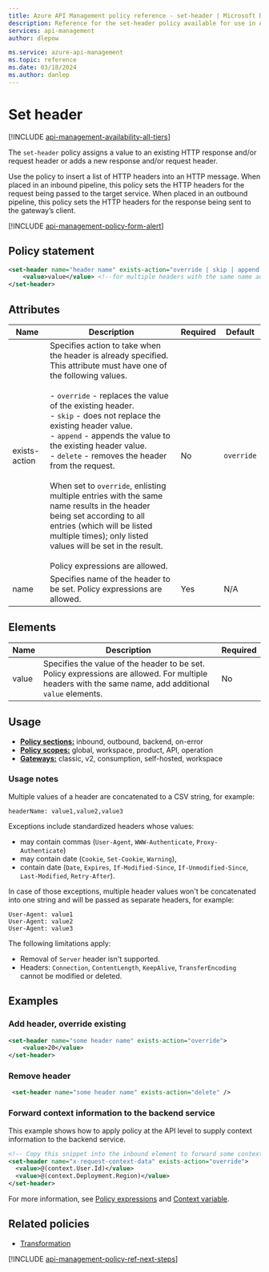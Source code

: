 ```yaml
---
title: Azure API Management policy reference - set-header | Microsoft Docs
description: Reference for the set-header policy available for use in Azure API Management. Provides policy usage, settings, and examples.
services: api-management
author: dlepow

ms.service: azure-api-management
ms.topic: reference
ms.date: 03/18/2024
ms.author: danlep
---
```


# Set header

[!INCLUDE [api-management-availability-all-tiers](../../includes/api-management-availability-all-tiers.md)]

The `set-header` policy assigns a value to an existing HTTP response and/or request header or adds a new response and/or request header.

 Use the policy to insert a list of HTTP headers into an HTTP message. When placed in an inbound pipeline, this policy sets the HTTP headers for the request being passed to the target service. When placed in an outbound pipeline, this policy sets the HTTP headers for the response being sent to the gateway’s client.

[!INCLUDE [api-management-policy-form-alert](../../includes/api-management-policy-form-alert.md)]

## Policy statement

```xml
<set-header name="header name" exists-action="override | skip | append | delete">
    <value>value</value> <!--for multiple headers with the same name add additional value elements-->
</set-header>
```

## Attributes

|Name|Description|Required|Default|
|----------|-----------------|--------------|-------------|
|exists-action|Specifies  action to take when the header is already specified. This attribute must have one of the following values.<br /><br /> -   `override` - replaces the value of the existing header.<br />-   `skip` - does not replace the existing header value.<br />-   `append` - appends the value to the existing header value.<br />-   `delete` - removes the header from the request.<br /><br /> When set to `override`, enlisting multiple entries with the same name results in the header being set according to all entries (which will be listed multiple times); only listed values will be set in the result. <br/><br/>Policy expressions are allowed.|No|`override`|
|name|Specifies name of the header to be set. Policy expressions are allowed.|Yes|N/A|


## Elements

|Name|Description|Required|
|----------|-----------------|--------------|
|value|Specifies the value of the header to be set. Policy expressions are allowed. For multiple headers with the same name, add additional `value` elements.|No|

## Usage

- [**Policy sections:**](./api-management-howto-policies.md#understanding-policy-configuration) inbound, outbound, backend, on-error
- [**Policy scopes:**](./api-management-howto-policies.md#scopes) global, workspace, product, API, operation
-  [**Gateways:**](api-management-gateways-overview.md) classic, v2, consumption, self-hosted, workspace

### Usage notes

Multiple values of a header are concatenated to a CSV string, for example: 

`headerName: value1,value2,value3`

Exceptions include standardized headers whose values:
- may contain commas (`User-Agent`, `WWW-Authenticate`, `Proxy-Authenticate`)
- may contain date (`Cookie`, `Set-Cookie`, `Warning`),
- contain date (`Date`, `Expires`, `If-Modified-Since`, `If-Unmodified-Since`, `Last-Modified`, `Retry-After`).

In case of those exceptions, multiple header values won't be concatenated into one string and will be passed as separate headers, for example:

```
User-Agent: value1
User-Agent: value2
User-Agent: value3
```

The following limitations apply:

- Removal of `Server` header isn't supported.
- Headers: `Connection`, `ContentLength`, `KeepAlive`, `TransferEncoding` cannot be modified or deleted. 

## Examples

### Add header, override existing

```xml
<set-header name="some header name" exists-action="override">
    <value>20</value>
</set-header>
```
### Remove header

```xml
 <set-header name="some header name" exists-action="delete" />
```

### Forward context information to the backend service

This example shows how to apply policy at the API level to supply context information to the backend service.

```xml
<!-- Copy this snippet into the inbound element to forward some context information, user id and the region the gateway is hosted in, to the backend service for logging or evaluation -->
<set-header name="x-request-context-data" exists-action="override">
  <value>@(context.User.Id)</value>
  <value>@(context.Deployment.Region)</value>
</set-header>
```

 For more information, see [Policy expressions](api-management-policy-expressions.md) and [Context variable](api-management-policy-expressions.md#ContextVariables).

## Related policies

- [Transformation](api-management-policies.md#transformation)

[!INCLUDE [api-management-policy-ref-next-steps](../../includes/api-management-policy-ref-next-steps.md)]
